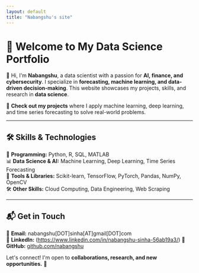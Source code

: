 ```yaml
---
layout: default
title: "Nabangshu's site"
---
```

# 👋 Welcome to My Data Science Portfolio  

🚀 Hi, I'm **Nabangshu**, a data scientist with a passion for **AI, finance, and cybersecurity**. I specialize in **forecasting, machine learning, and data-driven decision-making**. This website showcases my projects, skills, and research in **data science**.

📂 **Check out my projects** where I apply machine learning, deep learning, and time series forecasting to solve real-world problems.

---

## 🛠️ **Skills & Technologies**
💾 **Programming:** Python, R, SQL, MATLAB  
📊 **Data Science & AI:** Machine Learning, Deep Learning, Time Series Forecasting  
🔧 **Tools & Libraries:** Scikit-learn, TensorFlow, PyTorch, Pandas, NumPy, OpenCV  
🛠️ **Other Skills:** Cloud Computing, Data Engineering, Web Scraping  

---

## 📬 **Get in Touch**
📧 **Email:** nabangshu[DOT]sinha[AT]gmail[DOT]com  
💼 **LinkedIn:** (https://www.linkedin.com/in/nabangshu-sinha-56ab19a3/) 
🐍 **GitHub:** [github.com/nabangshu](https://github.com/nabangshu)  

Let's connect! I'm open to **collaborations, research, and new opportunities.** 🚀  
